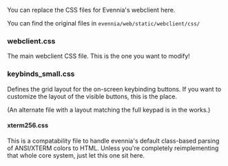 You can replace the CSS files for Evennia's webclient here.

You can find the original files in `evennia/web/static/webclient/css/`

### webclient.css

The main webclient CSS file. This is the one you want to modify!

### keybinds_small.css

Defines the grid layout for the on-screen keybinding buttons. If you want to customize the layout of the visible buttons, this is the place.

(An alternate file with a layout matching the full keypad is in the works.)

#### xterm256.css

This is a compatability file to handle evennia's default class-based parsing of ANSI/XTERM colors to HTML. Unless you're completely reimplementing that whole core system, just let this one sit here.